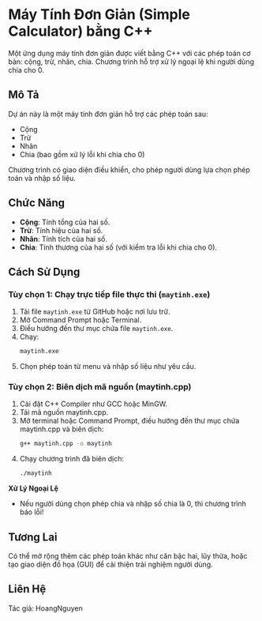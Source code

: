# Máy Tính Đơn Giản (Simple Calculator) bằng C++

Một ứng dụng máy tính đơn giản được viết bằng C++ với các phép toán cơ bản: cộng, trừ, nhân, chia. Chương trình hỗ trợ xử lý ngoại lệ khi người dùng chia cho 0.

## Mô Tả

Dự án này là một máy tính đơn giản hỗ trợ các phép toán sau:
- Cộng
- Trừ
- Nhân
- Chia (bao gồm xử lý lỗi khi chia cho 0)

Chương trình có giao diện điều khiển, cho phép người dùng lựa chọn phép toán và nhập số liệu.

## Chức Năng

- **Cộng**: Tính tổng của hai số.
- **Trừ**: Tính hiệu của hai số.
- **Nhân**: Tính tích của hai số.
- **Chia**: Tính thương của hai số (với kiểm tra lỗi khi chia cho 0).

## Cách Sử Dụng

### Tùy chọn 1: Chạy trực tiếp file thực thi (`maytinh.exe`)

1. Tải file `maytinh.exe` từ GitHub hoặc nơi lưu trữ.
2. Mở Command Prompt hoặc Terminal.
3. Điều hướng đến thư mục chứa file `maytinh.exe`.
4. Chạy:
   ```bash
   maytinh.exe
5. Chọn phép toán từ menu và nhập số liệu như yêu cầu.
### Tùy chọn 2: Biên dịch mã nguồn (maytinh.cpp)
1. Cài đặt C++ Compiler như GCC hoặc MinGW.
2. Tải mã nguồn maytinh.cpp.
3. Mở terminal hoặc Command Prompt, điều hướng đến thư mục chứa maytinh.cpp và biên dịch:
   ```bash
   g++ maytinh.cpp -o maytinh
4. Chạy chương trình đã biên dịch:
   ```bash
   ./maytinh

**Xử Lý Ngoại Lệ**
- Nếu người dùng chọn phép chia và nhập số chia là 0, thì chương trình báo lỗi!
## Tương Lai
Có thể mở rộng thêm các phép toán khác như căn bậc hai, lũy thừa, hoặc tạo giao diện đồ họa (GUI) để cải thiện trải nghiệm người dùng.
## Liên Hệ
Tác giả: HoangNguyen
